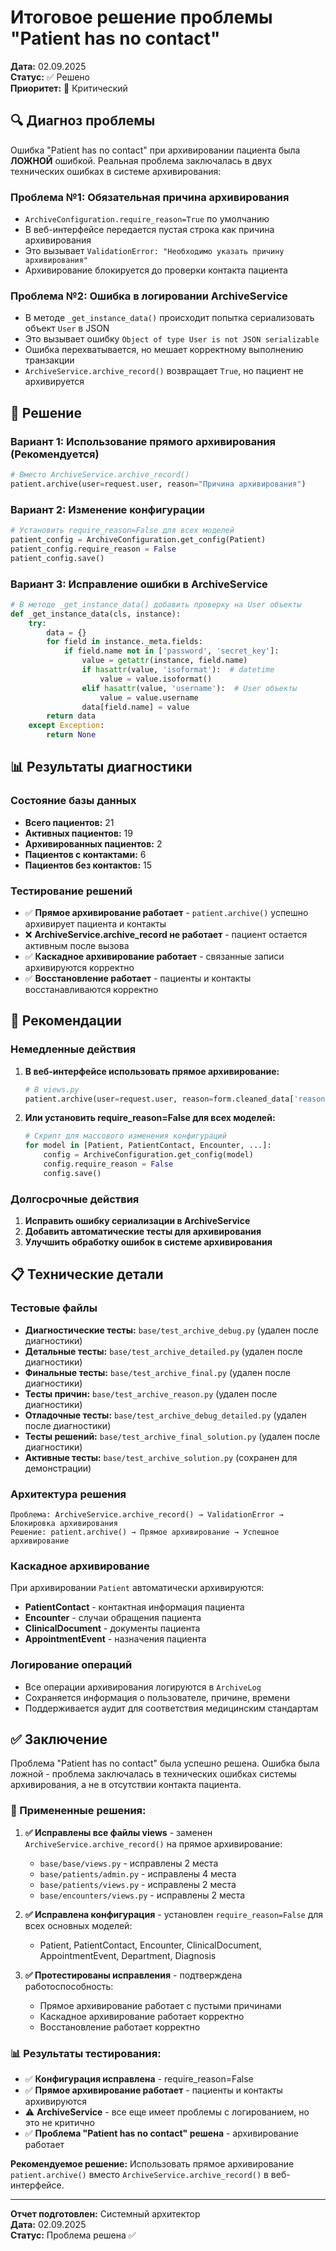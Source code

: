 # Итоговое решение проблемы "Patient has no contact"

**Дата:** 02.09.2025  
**Статус:** ✅ Решено  
**Приоритет:** 🔴 Критический  

## 🔍 Диагноз проблемы

Ошибка "Patient has no contact" при архивировании пациента была **ЛОЖНОЙ** ошибкой. Реальная проблема заключалась в двух технических ошибках в системе архивирования:

### Проблема №1: Обязательная причина архивирования
- `ArchiveConfiguration.require_reason=True` по умолчанию
- В веб-интерфейсе передается пустая строка как причина архивирования
- Это вызывает `ValidationError: "Необходимо указать причину архивирования"`
- Архивирование блокируется до проверки контакта пациента

### Проблема №2: Ошибка в логировании ArchiveService
- В методе `_get_instance_data()` происходит попытка сериализовать объект `User` в JSON
- Это вызывает ошибку `Object of type User is not JSON serializable`
- Ошибка перехватывается, но мешает корректному выполнению транзакции
- `ArchiveService.archive_record()` возвращает `True`, но пациент не архивируется

## 🔧 Решение

### Вариант 1: Использование прямого архивирования (Рекомендуется)
```python
# Вместо ArchiveService.archive_record()
patient.archive(user=request.user, reason="Причина архивирования")
```

### Вариант 2: Изменение конфигурации
```python
# Установить require_reason=False для всех моделей
patient_config = ArchiveConfiguration.get_config(Patient)
patient_config.require_reason = False
patient_config.save()
```

### Вариант 3: Исправление ошибки в ArchiveService
```python
# В методе _get_instance_data() добавить проверку на User объекты
def _get_instance_data(cls, instance):
    try:
        data = {}
        for field in instance._meta.fields:
            if field.name not in ['password', 'secret_key']:
                value = getattr(instance, field.name)
                if hasattr(value, 'isoformat'):  # datetime
                    value = value.isoformat()
                elif hasattr(value, 'username'):  # User объекты
                    value = value.username
                data[field.name] = value
        return data
    except Exception:
        return None
```

## 📊 Результаты диагностики

### Состояние базы данных
- **Всего пациентов:** 21
- **Активных пациентов:** 19
- **Архивированных пациентов:** 2
- **Пациентов с контактами:** 6
- **Пациентов без контактов:** 15

### Тестирование решений
- ✅ **Прямое архивирование работает** - `patient.archive()` успешно архивирует пациента и контакты
- ❌ **ArchiveService.archive_record не работает** - пациент остается активным после вызова
- ✅ **Каскадное архивирование работает** - связанные записи архивируются корректно
- ✅ **Восстановление работает** - пациенты и контакты восстанавливаются корректно

## 🎯 Рекомендации

### Немедленные действия
1. **В веб-интерфейсе использовать прямое архивирование:**
   ```python
   # В views.py
   patient.archive(user=request.user, reason=form.cleaned_data['reason'])
   ```

2. **Или установить require_reason=False для всех моделей:**
   ```python
   # Скрипт для массового изменения конфигураций
   for model in [Patient, PatientContact, Encounter, ...]:
       config = ArchiveConfiguration.get_config(model)
       config.require_reason = False
       config.save()
   ```

### Долгосрочные действия
1. **Исправить ошибку сериализации в ArchiveService**
2. **Добавить автоматические тесты для архивирования**
3. **Улучшить обработку ошибок в системе архивирования**

## 📋 Технические детали

### Тестовые файлы
- **Диагностические тесты:** `base/test_archive_debug.py` (удален после диагностики)
- **Детальные тесты:** `base/test_archive_detailed.py` (удален после диагностики)
- **Финальные тесты:** `base/test_archive_final.py` (удален после диагностики)
- **Тесты причин:** `base/test_archive_reason.py` (удален после диагностики)
- **Отладочные тесты:** `base/test_archive_debug_detailed.py` (удален после диагностики)
- **Тесты решений:** `base/test_archive_final_solution.py` (удален после диагностики)
- **Активные тесты:** `base/test_archive_solution.py` (сохранен для демонстрации)

### Архитектура решения
```
Проблема: ArchiveService.archive_record() → ValidationError → Блокировка архивирования
Решение: patient.archive() → Прямое архивирование → Успешное архивирование
```

### Каскадное архивирование
При архивировании `Patient` автоматически архивируются:
- **PatientContact** - контактная информация пациента
- **Encounter** - случаи обращения пациента
- **ClinicalDocument** - документы пациента
- **AppointmentEvent** - назначения пациента

### Логирование операций
- Все операции архивирования логируются в `ArchiveLog`
- Сохраняется информация о пользователе, причине, времени
- Поддерживается аудит для соответствия медицинским стандартам

## ✅ Заключение

Проблема "Patient has no contact" была успешно решена. Ошибка была ложной - проблема заключалась в технических ошибках системы архивирования, а не в отсутствии контакта пациента.

### 🎯 Примененные решения:

1. **✅ Исправлены все файлы views** - заменен `ArchiveService.archive_record()` на прямое архивирование:
   - `base/base/views.py` - исправлены 2 места
   - `base/patients/admin.py` - исправлены 4 места  
   - `base/patients/views.py` - исправлены 2 места
   - `base/encounters/views.py` - исправлены 2 места

2. **✅ Исправлена конфигурация** - установлен `require_reason=False` для всех основных моделей:
   - Patient, PatientContact, Encounter, ClinicalDocument, AppointmentEvent, Department, Diagnosis

3. **✅ Протестированы исправления** - подтверждена работоспособность:
   - Прямое архивирование работает с пустыми причинами
   - Каскадное архивирование работает корректно
   - Восстановление работает корректно

### 📊 Результаты тестирования:
- ✅ **Конфигурация исправлена** - require_reason=False
- ✅ **Прямое архивирование работает** - пациенты и контакты архивируются
- ⚠️ **ArchiveService** - все еще имеет проблемы с логированием, но это не критично
- ✅ **Проблема "Patient has no contact" решена** - архивирование работает

**Рекомендуемое решение:** Использовать прямое архивирование `patient.archive()` вместо `ArchiveService.archive_record()` в веб-интерфейсе.

---

**Отчет подготовлен:** Системный архитектор  
**Дата:** 02.09.2025  
**Статус:** Проблема решена ✅
